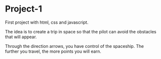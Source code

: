 # Project-1
First project with html, css and javascript.

The idea is to create a trip in space so that the pilot can avoid the obstacles that will appear.

Through the direction arrows, you have control of the spaceship. The further you travel, the more points you will earn.

